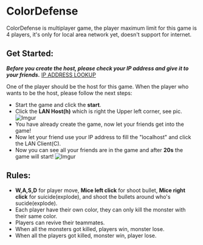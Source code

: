# ColorDefense
ColorDefense is multiplayer game, the player maximum limit for this game is 4 players, it's only for local area network yet, doesn't support for internet.


## Get Started:
***Before you create the host, please check your IP address and give it to your friends.***
[IP ADDRESS LOOKUP](https://www.showmyipaddress.com/)

One of the player should be the host for this game. When the player who wants to be the host, please follow the next steps:

 - Start the game and click the **start**.
 - Click the **LAN Host(h)** which is right the Upper left corner, see pic.
![Imgur](https://i.imgur.com/8jMClcA.jpg)
 - You have already create the game, now let your friends get into the game!
 - Now let your friend use your IP address to fill the "localhost" and click the LAN Client(C). 
 - Now you can see all your friends are in the game and after **20s** the game will start!
![Imgur](https://i.imgur.com/GJVpcdT.jpg)


## Rules:
- **W,A,S,D** for player move, **Mice left click** for shoot bullet, **Mice right click** for suicide(explode), and shoot the bullets around who's sucide(explode).
- Each player have their own color, they can only kill the monster with their same color. 
- Players can revive their teammates.
- When all the monsters got killed, players win, monster lose. 
- When all the players got killed, monster win, player lose.

